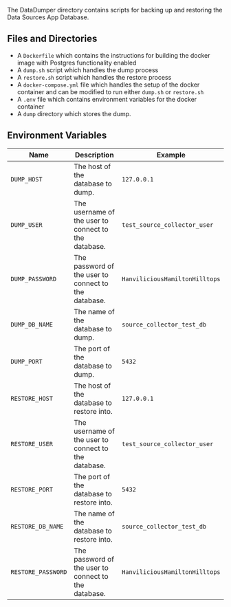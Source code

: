 The DataDumper directory contains scripts for backing up and restoring the Data Sources App Database.

## Files and Directories
- A `Dockerfile` which contains the instructions for building the docker image with Postgres functionality enabled
- A `dump.sh` script which handles the dump process
- A `restore.sh` script which handles the restore process
- A `docker-compose.yml` file which handles the setup of the docker container and can be modified to run either `dump.sh` or `restore.sh`
- A `.env` file which contains environment variables for the docker container
- A `dump` directory which stores the dump.

## Environment Variables

| Name            | Description                                                                                                                                                                                                                                                       | Example                        |
|-----------------|-------------------------------------------------------------------------------------|--------------------------------|
| `DUMP_HOST`     | The host of the database to dump.  | `127.0.0.1`                    |
| `DUMP_USER`     | The username of the user to connect to the database. | `test_source_collector_user`   |
| `DUMP_PASSWORD` | The password of the user to connect to the database. | `HanviliciousHamiltonHilltops` |
| `DUMP_DB_NAME`  | The name of the database to dump. | `source_collector_test_db`     |
| `DUMP_PORT`     | The port of the database to dump.  | `5432`                         |
| `RESTORE_HOST`  | The host of the database to restore into. | `127.0.0.1`                           |
| `RESTORE_USER`  | The username of the user to connect to the database. | `test_source_collector_user`   |
| `RESTORE_PORT`  | The port of the database to restore into.  | `5432`                         |
| `RESTORE_DB_NAME` | The name of the database to restore into. | `source_collector_test_db`     |
| `RESTORE_PASSWORD` | The password of the user to connect to the database. | `HanviliciousHamiltonHilltops` |

